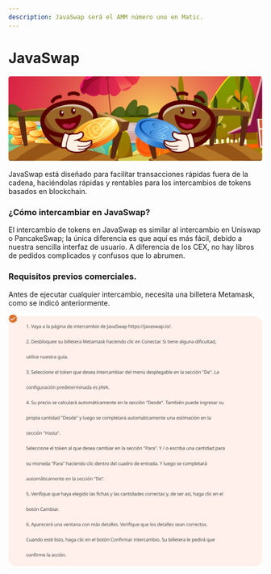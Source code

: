 ```yaml
---
description: JavaSwap será el AMM número uno en Matic.
---
```


# JavaSwap

![](.gitbook/assets/rectangulo-19.jpg)

JavaSwap está diseñado para facilitar transacciones rápidas fuera de la cadena, haciéndolas rápidas y rentables para los intercambios de tokens basados ​​en blockchain.

### ¿Cómo intercambiar en JavaSwap?

El intercambio de tokens en JavaSwap es similar al intercambio en Uniswap o PancakeSwap; la única diferencia es que aquí es más fácil, debido a nuestra sencilla interfaz de usuario. A diferencia de los CEX, no hay libros de pedidos complicados y confusos que lo abrumen.

### Requisitos previos comerciales.

Antes de ejecutar cualquier intercambio, necesita una billetera Metamask, como se indicó anteriormente.   

![](.gitbook/assets/grupo-3006.svg)



 

